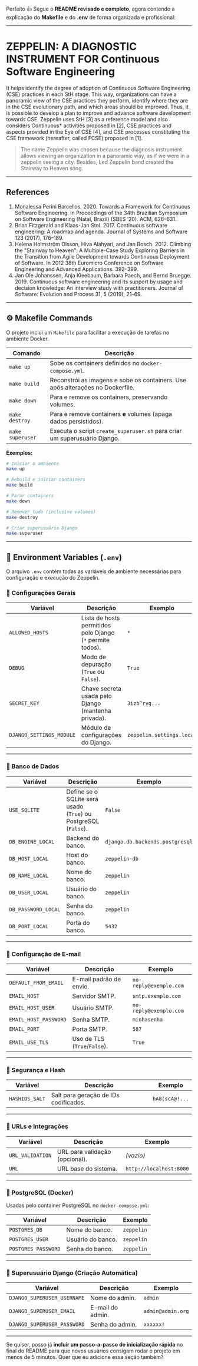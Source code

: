 Perfeito 👍
Segue o **README revisado e completo**, agora contendo a explicação do **Makefile** e do **.env** de forma organizada e profissional:

---

# ZEPPELIN: A DIAGNOSTIC INSTRUMENT FOR Continuous Software Engineering

It helps identify the degree of adoption of Continuous Software Engineering (CSE) practices in each StH stage. This way, organizations can have a panoramic view of the CSE practices they perform, identify where they are in the CSE evolutionary path, and which areas should be improved. Thus, it is possible to develop a plan to improve and advance software development towards CSE. Zeppelin uses StH \[3] as a reference model and also considers Continuous\* activities proposed in \[2], CSE practices and aspects provided in the Eye of CSE \[4], and CSE processes constituting the CSE framework (hereafter, called FCSE) proposed in \[1].

> The name Zeppelin was chosen because the diagnosis instrument allows viewing an organization in a panoramic way, as if we were in a zeppelin seeing a city. Besides, Led Zeppelin band created the Stairway to Heaven song.

---

## References

1. Monalessa Perini Barcellos. 2020. Towards a Framework for Continuous Software Engineering. In Proceedings of the 34th Brazilian Symposium on Software Engineering (Natal, Brazil) (SBES ’20). ACM, 626–631.
2. Brian Fitzgerald and Klaas-Jan Stol. 2017. Continuous software engineering: A roadmap and agenda. Journal of Systems and Software 123 (2017), 176–189.
3. Helena Holmström Olsson, Hiva Alahyari, and Jan Bosch. 2012. Climbing the "Stairway to Heaven": A Multiple-Case Study Exploring Barriers in the Transition from Agile Development towards Continuous Deployment of Software. In 2012 38th Euromicro Conference on Software Engineering and Advanced Applications. 392–399.
4. Jan Ole Johanssen, Anja Kleebaum, Barbara Paech, and Bernd Bruegge. 2019. Continuous software engineering and its support by usage and decision knowledge: An interview study with practitioners. Journal of Software: Evolution and Process 31, 5 (2019), 21–69.

---

## ⚙️ Makefile Commands

O projeto inclui um `Makefile` para facilitar a execução de tarefas no ambiente Docker.

| Comando          | Descrição                                                                      |
| ---------------- | ------------------------------------------------------------------------------ |
| `make up`        | Sobe os containers definidos no `docker-compose.yml`.                          |
| `make build`     | Reconstrói as imagens e sobe os containers. Use após alterações no Dockerfile. |
| `make down`      | Para e remove os containers, preservando volumes.                              |
| `make destroy`   | Para e remove containers **e** volumes (apaga dados persistidos).              |
| `make superuser` | Executa o script `create_superuser.sh` para criar um superusuário Django.      |

**Exemplos:**

```bash
# Iniciar o ambiente
make up

# Rebuild e iniciar containers
make build

# Parar containers
make down

# Remover tudo (inclusive volumes)
make destroy

# Criar superusuário Django
make superuser
```

---

## 📄 Environment Variables (`.env`)

O arquivo `.env` contém todas as variáveis de ambiente necessárias para configuração e execução do Zeppelin.

### 🔹 Configurações Gerais

| Variável                 | Descrição                                                  | Exemplo                   |
| ------------------------ | ---------------------------------------------------------- | ------------------------- |
| `ALLOWED_HOSTS`          | Lista de hosts permitidos pelo Django (`*` permite todos). | `*`                       |
| `DEBUG`                  | Modo de depuração (`True` ou `False`).                     | `True`                    |
| `SECRET_KEY`             | Chave secreta usada pelo Django (mantenha privada).        | `3izb^ryg...`             |
| `DJANGO_SETTINGS_MODULE` | Módulo de configurações do Django.                         | `zeppelin.settings.local` |

---

### 🔹 Banco de Dados

| Variável            | Descrição                                                       | Exemplo                         |
| ------------------- | --------------------------------------------------------------- | ------------------------------- |
| `USE_SQLITE`        | Define se o SQLite será usado (`True`) ou PostgreSQL (`False`). | `False`                         |
| `DB_ENGINE_LOCAL`   | Backend do banco.                                               | `django.db.backends.postgresql` |
| `DB_HOST_LOCAL`     | Host do banco.                                                  | `zeppelin-db`                   |
| `DB_NAME_LOCAL`     | Nome do banco.                                                  | `zeppelin`                      |
| `DB_USER_LOCAL`     | Usuário do banco.                                               | `zeppelin`                      |
| `DB_PASSWORD_LOCAL` | Senha do banco.                                                 | `zeppelin`                      |
| `DB_PORT_LOCAL`     | Porta do banco.                                                 | `5432`                          |

---

### 🔹 Configuração de E-mail

| Variável              | Descrição                    | Exemplo                |
| --------------------- | ---------------------------- | ---------------------- |
| `DEFAULT_FROM_EMAIL`  | E-mail padrão de envio.      | `no-reply@exemplo.com` |
| `EMAIL_HOST`          | Servidor SMTP.               | `smtp.exemplo.com`     |
| `EMAIL_HOST_USER`     | Usuário SMTP.                | `no-reply@exemplo.com` |
| `EMAIL_HOST_PASSWORD` | Senha SMTP.                  | `minhasenha`           |
| `EMAIL_PORT`          | Porta SMTP.                  | `587`                  |
| `EMAIL_USE_TLS`       | Uso de TLS (`True`/`False`). | `True`                 |

---

### 🔹 Segurança e Hash

| Variável       | Descrição                             | Exemplo        |
| -------------- | ------------------------------------- | -------------- |
| `HASHIDS_SALT` | Salt para geração de IDs codificados. | `hA8(scA@!...` |

---

### 🔹 URLs e Integrações

| Variável         | Descrição                      | Exemplo                 |
| ---------------- | ------------------------------ | ----------------------- |
| `URL_VALIDATION` | URL para validação (opcional). | *(vazio)*               |
| `URL`            | URL base do sistema.           | `http://localhost:8000` |

---

### 🔹 PostgreSQL (Docker)

Usadas pelo container PostgreSQL no `docker-compose.yml`:

| Variável            | Descrição         | Exemplo    |
| ------------------- | ----------------- | ---------- |
| `POSTGRES_DB`       | Nome do banco.    | `zeppelin` |
| `POSTGRES_USER`     | Usuário do banco. | `zeppelin` |
| `POSTGRES_PASSWORD` | Senha do banco.   | `zeppelin` |

---

### 🔹 Superusuário Django (Criação Automática)

| Variável                    | Descrição        | Exemplo           |
| --------------------------- | ---------------- | ----------------- |
| `DJANGO_SUPERUSER_USERNAME` | Nome do admin.   | `admin`           |
| `DJANGO_SUPERUSER_EMAIL`    | E-mail do admin. | `admin@admin.org` |
| `DJANGO_SUPERUSER_PASSWORD` | Senha do admin.  | `xxxxxx!` |

---

Se quiser, posso já **incluir um passo-a-passo de inicialização rápida** no final do README para que novos usuários consigam rodar o projeto em menos de 5 minutos.
Quer que eu adicione essa seção também?
